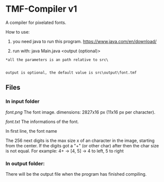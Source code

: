 # TMF-Compiler v1
A compiler for pixelated fonts.


How to use:
  1. you need java to run this program. https://www.java.com/en/download/

  2. run with:
    java Main.java <fontImage> <fontInfo> <output (optional)>

    *all the parameters is an path relative to src\


    output is optional, the default value is src\output\font.tmf


## Files
### In input folder
*font.png*
The font image.
dimensions: 2827x16 px (11x16 px per character).

*font.txt*
The informations of the font.

In first line, the font name

The 256 next digits is the max size x of an character in the image, starting from the center.
If the digits got a "+" (or other char) after then the char size is not equal.
For example: 4+ -> [4, 5] -> 4 to left, 5 to right

### In output folder:
There will be the output file when the program has finished compiling.

